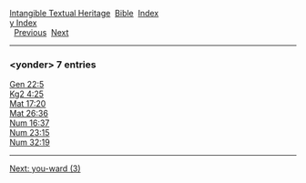[Intangible Textual Heritage](../../index)  [Bible](../index) 
[Index](index)   
[y Index](_y_)  
  [Previous](c12680)  [Next](c12682) 

------------------------------------------------------------------------

### &lt;yonder&gt; 7 entries

[Gen 22:5](../kjv/gen022.htm#005)  
[Kg2 4:25](../kjv/kg2004.htm#025)  
[Mat 17:20](../kjv/mat017.htm#020)  
[Mat 26:36](../kjv/mat026.htm#036)  
[Num 16:37](../kjv/num016.htm#037)  
[Num 23:15](../kjv/num023.htm#015)  
[Num 32:19](../kjv/num032.htm#019)  

------------------------------------------------------------------------

[Next: you-ward (3)](c12682)

